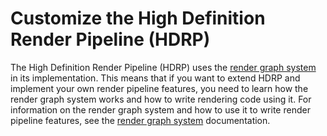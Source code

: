 # Customize the High Definition Render Pipeline (HDRP)

The High Definition Render Pipeline (HDRP) uses the [render graph system](https://docs.unity3d.com/Packages/com.unity.render-pipelines.core@latest/index.html?subfolder=/manual/render-graph-system.html) in its implementation. This means that if you want to extend HDRP and implement your own render pipeline features, you need to learn how the render graph system works and how to write rendering code using it. For information on the render graph system and how to use it to write render pipeline features, see the [render graph system](https://docs.unity3d.com/Packages/com.unity.render-pipelines.core@latest/index.html?subfolder=/manual/render-graph-system.html) documentation.

